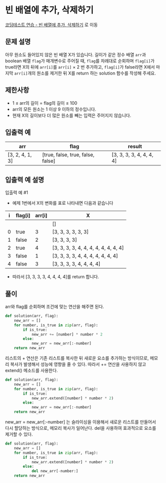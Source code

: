 # 빈 배열에 추가, 삭제하기

[코딩테스트 연습 - 빈 배열에 추가, 삭제하기][1] 로 이동

## 문제 설명

아무 원소도 들어있지 않은 빈 배열 X가 있습니다. 길이가 같은 정수 배열 `arr`과 boolean 배열 `flag`가 매개변수로 주어질 때, `flag`를 차례대로 순회하며 `flag[i]`가 true라면 X의 뒤에 `arr[i]`를 `arr[i]` × 2 번 추가하고, `flag[i]`가 false라면 X에서 마지막 `arr[i]`개의 원소를 제거한 뒤 X를 return 하는 solution 함수를 작성해 주세요.

## 제한사항

- 1 ≤ arr의 길이 = flag의 길이 ≤ 100
- arr의 모든 원소는 1 이상 9 이하의 정수입니다.
- 현재 X의 길이보다 더 많은 원소를 빼는 입력은 주어지지 않습니다.

## 입출력 예

| arr             | flag                              | result                   |
| --------------- | --------------------------------- | ------------------------ |
| [3, 2, 4, 1, 3] | [true, false, true, false, false] | [3, 3, 3, 3, 4, 4, 4, 4] |

## 입출력 예 설명

입출력 예 #1

- 예제 1번에서 X의 변화를 표로 나타내면 다음과 같습니다

| i   | flag[i] | arr[i] | X                                    |
| --- | ------- | ------ | ------------------------------------ |
|     |         |        | []                                   |
| 0   | true    | 3      | [3, 3, 3, 3, 3, 3]                   |
| 1   | false   | 2      | [3, 3, 3, 3]                         |
| 2   | true    | 4      | [3, 3, 3, 3, 4, 4, 4, 4, 4, 4, 4, 4] |
| 3   | false   | 1      | [3, 3, 3, 3, 4, 4, 4, 4, 4, 4, 4]    |
| 4   | false   | 3      | [3, 3, 3, 3, 4, 4, 4, 4]             |

- 따라서 [3, 3, 3, 3, 4, 4, 4, 4]를 return 합니다.

## 풀이

arr와 flag를 순회하며 조건에 맞는 연산을 해주면 된다.

```python
def solution(arr, flag):
    new_arr = []
    for number, is_true in zip(arr, flag):
        if is_true:
            new_arr += [number] * number * 2
        else:
            new_arr = new_arr[:-number]
    return new_arr
```

리스트의 + 연산은 기존 리스트를 복사한 뒤 새로운 요소를 추가하는 방식이므로,
메모리 복사가 발생해서 성능에 영향을 줄 수 있다.
따라서 += 연산을 사용하지 않고 extend() 메소드를 사용한다.

```python
def solution(arr, flag):
    new_arr = []
    for number, is_true in zip(arr, flag):
        if is_true:
            new_arr.extend([number] * number * 2)
        else:
            new_arr = new_arr[:-number]
    return new_arr
```

new_arr = new_arr[:-number] 는 슬라이싱을 이용해서 새로운 리스트를 만들어서 다시 할당하는 방식으로, 메모리 복사가 일어난다.
del을 사용하여 효과적으로 요소를 제거할 수 있다.

```python
def solution(arr, flag):
    new_arr = []
    for number, is_true in zip(arr, flag):
        if is_true:
            new_arr.extend([number] * number * 2)
        else:
            del new_arr[-number:]
    return new_arr
```

[1]: https://school.programmers.co.kr/learn/courses/30/lessons/181860
